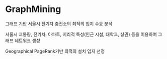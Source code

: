 # GraphMining
그래프 기반 서울시 전기차 충전소의 최적의 입지 수요 분석 


서울시 교통량, 전기차, 아파트, 지리적 특성(인근 시설, 대학교, 상권) 등을 이용하여 그래프 네트워크 생성 


Geographical PageRank기반 최적의 설치 입지 선정 
